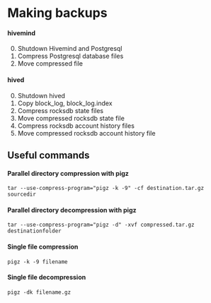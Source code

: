 # Making backups

#### hivemind
0. Shutdown Hivemind and Postgresql
1. Compress Postgresql database files
2. Move compressed file

#### hived
0. Shutdown hived
1. Copy block_log, block_log.index
2. Compress rocksdb state files
3. Move compressed rocksdb state file
4. Compress rocksdb account history files
5. Move compressed rocksdb account history file

## Useful commands

#### Parallel directory compression with pigz
```
tar --use-compress-program="pigz -k -9" -cf destination.tar.gz sourcedir
```

#### Parallel directory decompression with pigz
```
tar --use-compress-program="pigz -d" -xvf compressed.tar.gz destinationfolder
```

#### Single file compression
```
pigz -k -9 filename
```

#### Single file decompression
```
pigz -dk filename.gz
```
